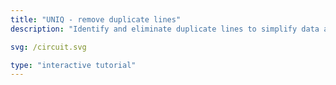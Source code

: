 ```yaml
---
title: "UNIQ - remove duplicate lines"
description: "Identify and eliminate duplicate lines to simplify data analysis (e.g., limit the number of categories)."

svg: /circuit.svg

type: "interactive tutorial"
---
```

